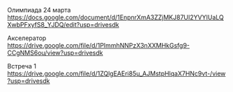 Олимпиада 24 марта
https://docs.google.com/document/d/1EnpnrXmA3ZZjMKJ87UI2YVYIUaLQXwbPFxyfS8_YJDQ/edit?usp=drivesdk

Акселератор
https://drive.google.com/file/d/1PImmhNNPzX3nXXMHkGsfg9-CCgNMS6ou/view?usp=drivesdk

Встреча 1
https://drive.google.com/file/d/1ZQlgEAEri85u_AJMstpHlqaX7HNc9vt-/view?usp=drivesdk
